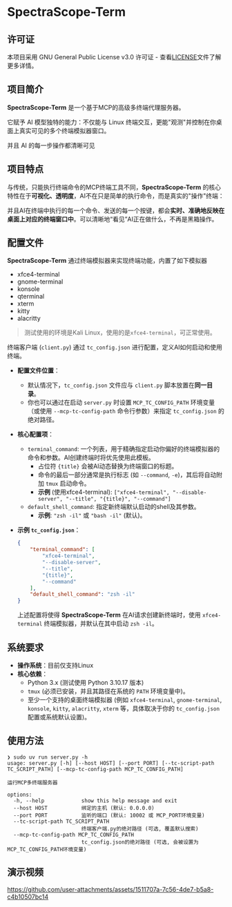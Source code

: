 # SpectraScope-Term

## 许可证

本项目采用 GNU General Public License v3.0 许可证 - 查看[LICENSE](LICENSE)文件了解更多详情。

## 项目简介

**SpectraScope-Term** 是一个基于MCP的高级多终端代理服务器。

它赋予 AI 模型独特的能力：不仅能与 Linux 终端交互，更能"观测"并控制在你桌面上真实可见的多个终端模拟器窗口。

并且 AI 的每一步操作都清晰可见

## 项目特点

与传统，只能执行终端命令的MCP终端工具不同，**SpectraScope-Term** 的核心特性在于**可视化、透明度**，AI不在只是简单的执行命令，而是真实的"操作"终端：

并且AI在终端中执行的每一个命令、发送的每一个按键，都会**实时、准确地反映在桌面上对应的终端窗口中**。可以清晰地“看见”AI正在做什么，不再是黑箱操作。

## 配置文件

**SpectraScope-Term** 通过终端模拟器来实现终端功能，内置了如下模拟器

*	xfce4-terminal
*	gnome-terminal
*	konsole
*	qterminal
*	xterm
*	kitty
*	alacritty

> 测试使用的环境是Kali Linux，使用的是`xfce4-terminal`，可正常使用。

终端客户端 (`client.py`) 通过 `tc_config.json` 进行配置，定义AI如何启动和使用终端。

*   **配置文件位置**：
    *   默认情况下，`tc_config.json` 文件应与 `client.py` 脚本放置在**同一目录**。
    *   你也可以通过在启动 `server.py` 时设置 `MCP_TC_CONFIG_PATH` 环境变量（或使用 `--mcp-tc-config-path` 命令行参数）来指定 `tc_config.json` 的绝对路径。

*   **核心配置项**：
    *   `terminal_command`: 一个列表，用于精确指定启动你偏好的终端模拟器的命令和参数。AI创建终端时将优先使用此模板。
        *   占位符 `{title}` 会被AI动态替换为终端窗口的标题。
        *   命令的最后一部分通常是执行标志 (如 `--command`, `-e`)，其后将自动附加 `tmux` 启动命令。
        *   **示例** (使用xfce4-terminal): `["xfce4-terminal", "--disable-server", "--title", "{title}", "--command"]`
    *   `default_shell_command`: 指定新终端默认启动的shell及其参数。
        *   **示例**: `"zsh -il"` 或 `"bash -il"` (默认)。
        
*   **示例 `tc_config.json`**：

    ```json
	{
		"terminal_command": [
			"xfce4-terminal",
			"--disable-server",
			"--title",
			"{title}",
			"--command"
		],
		"default_shell_command": "zsh -il"
	}
    ```
    
    上述配置将使得 **SpectraScope-Term** 在AI请求创建新终端时，使用 `xfce4-terminal` 终端模拟器，并默认在其中启动 `zsh -il`。

## 系统要求

*   **操作系统**：目前仅支持Linux
*   **核心依赖**：
    *   Python 3.x (测试使用 Python 3.10.17 版本)
    *   `tmux` (必须已安装，并且其路径在系统的 `PATH` 环境变量中)。
    *   至少一个支持的桌面终端模拟器 (例如 `xfce4-terminal`, `gnome-terminal`, `konsole`, `kitty`, `alacritty`, `xterm` 等，具体取决于你的 `tc_config.json` 配置或系统默认设置)。

## 使用方法

```
❯ sudo uv run server.py -h
usage: server.py [-h] [--host HOST] [--port PORT] [--tc-script-path TC_SCRIPT_PATH] [--mcp-tc-config-path MCP_TC_CONFIG_PATH]

运行MCP多终端服务器

options:
  -h, --help            show this help message and exit
  --host HOST           绑定的主机 (默认: 0.0.0.0)
  --port PORT           监听的端口 (默认: 10002 或 MCP_PORT环境变量)
  --tc-script-path TC_SCRIPT_PATH
                        终端客户端.py的绝对路径 (可选, 覆盖默认搜索)
  --mcp-tc-config-path MCP_TC_CONFIG_PATH
                        tc_config.json的绝对路径 (可选, 会被设置为MCP_TC_CONFIG_PATH环境变量)
```

## 演示视频

https://github.com/user-attachments/assets/1511707a-7c56-4de7-b5a8-c4b10507bc14


